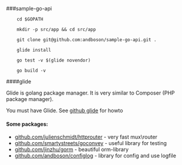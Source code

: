 ###sample-go-api

```
    cd $GOPATH
    
    mkdir -p src/app && cd src/app
    
    git clone git@github.com:andboson/sample-go-api.git .
    
    glide install
    
    go test -v $(glide novendor)
    
    go build -v    
```

####glide

Glide is golang package manager. It is very similar to Composer (PHP package manager). 

You must have Glide. See [github glide](https://github.com/Masterminds/glide) for howto

#### Some packages:

- [github.com/julienschmidt/httprouter](github.com/julienschmidt/httprouter) - very fast mux\router
- [github.com/smartystreets/goconvey](github.com/smartystreets/goconvey) - useful library for testing
- [github.com/jinzhu/gorm](github.com/jinzhu/gorm) - beautiful orm-library
- [github.com/andboson/configlog](github.com/andboson/configlog) - library for config and use logfile
